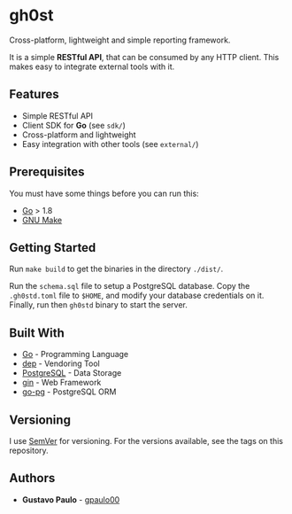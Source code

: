 
# gh0st
Cross-platform, lightweight and simple reporting framework.

It is a simple **RESTful API**, that can be consumed by any
HTTP client. This makes easy to integrate external tools with it.

## Features

* Simple RESTful API
* Client SDK for **Go** (see `sdk/`)
* Cross-platform and lightweight
* Easy integration with other tools (see `external/`)

## Prerequisites
You must have some things before you can run this:

* [Go](https://golang.org/) > 1.8
* [GNU Make](https://www.gnu.org/software/make/)

## Getting Started
Run `make build` to get the binaries in the directory `./dist/`.

Run the `schema.sql` file to setup a PostgreSQL database. Copy the `.gh0std.toml`
file to `$HOME`, and modify your database credentials on it. Finally, run then `gh0std`
binary to start the server.

## Built With

* [Go](https://golang.org/) - Programming Language
* [dep](https://github.com/golang/dep) - Vendoring Tool
* [PostgreSQL](https://www.postgresql.org/) - Data Storage
* [gin](https://github.com/gin-gonic/gin) - Web Framework
* [go-pg](https://github.com/go-pg/pg) - PostgreSQL ORM

## Versioning
I use [SemVer](http://semver.org/) for versioning.
For the versions available, see the tags on this repository.

## Authors
* **Gustavo Paulo** - [gpaulo00](https://github.com/gpaulo00)
